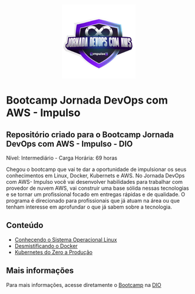 <div align="center">
  <img src="images/bootcamp-logo.webp" alt="Bootcamp Logo" style="width: 200px" /> 
</div>

# Bootcamp Jornada DevOps com AWS - Impulso

## Repositório criado para o Bootcamp Jornada DevOps com AWS - Impulso - DIO

Nível: Intermediário - Carga Horária: 69 horas

Chegou o bootcamp que vai te dar a oportunidade de impulsionar os seus conhecimentos em Linux, Docker, Kubernets e AWS. No Jornada DevOps com AWS- Impulso você vai desenvolver habilidades para trabalhar com provedor de nuvem AWS, vai construir uma base sólida nessas tecnologias e se tornar um profissional focado em entregas rápidas e de qualidade. O programa é direcionado para profissionais que já atuam na área ou que tenham interesse em aprofundar o que já sabem sobre a tecnologia.

## Conteúdo

- [Conhecendo o Sistema Operacional Linux](conhecendo-linux/) 
- [Desmistificando o Docker](desmistificando-docker/)
- [Kubernetes do Zero a Produção](kubernetes-do-zero-a-producao/)

## Mais informações

Para mais informações, acesse diretamente o [Bootcamp](https://web.dio.me/track/jornada-devops-com-aws-impulso) na [DIO](https://www.dio.me/)